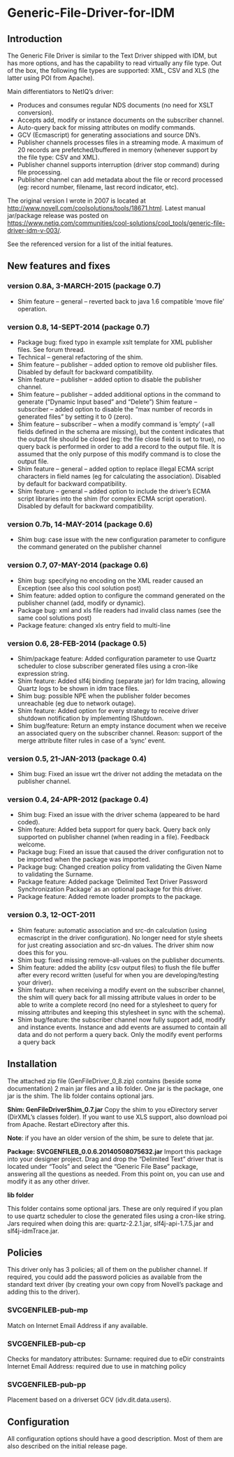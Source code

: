 # Generic-File-Driver-for-IDM
## Introduction

The Generic File Driver is similar to the Text Driver shipped with IDM, but has more options, and has the capability to read virtually any file type. Out of the box, the following file types are supported: XML, CSV and XLS (the latter using POI from Apache).

Main differentiators to NetIQ’s driver:

* Produces and consumes regular NDS documents (no need for XSLT conversion).
* Accepts add, modify or instance documents on the subscriber channel.
* Auto-query back for missing attributes on modify commands.
* GCV (Ecmascript) for generating associations and source DN’s.
* Publisher channels processes files in a streaming mode. A maximum of 20 records are prefetched/buffered in memory (whenever support by the file type: CSV and XML).
* Publisher channel supports interruption (driver stop command) during file processing.
* Publisher channel can add metadata about the file or record processed (eg: record number, filename, last record indicator, etc).

The original version I wrote in 2007 is located at http://www.novell.com/coolsolutions/tools/18671.html. Latest manual jar/package release was posted on https://www.netiq.com/communities/cool-solutions/cool_tools/generic-file-driver-idm-v-003/.


See the referenced version for a list of the initial features.

 
## New features and fixes
### version 0.8A, 3-MARCH-2015 (package 0.7)

* Shim feature – general – reverted back to java 1.6 compatible ‘move file’ operation.

### version 0.8, 14-SEPT-2014 (package 0.7)

* Package bug: fixed typo in example xslt template for XML publisher files. See forum thread.
* Technical – general refactoring of the shim.
* Shim feature – publisher – added option to remove old publisher files. Disabled by default for backward compatibility.
* Shim feature – publisher – added option to disable the publisher channel.
* Shim feature – publisher – added additional options in the command to generate (“Dynamic Input based” and “Delete”)
    Shim feature – subscriber – added option to disable the “max number of records in generated files” by setting it to 0 (zero).
* Shim feature – subscriber – when a modify command is ’empty’ (=all fields defined in the schema are missing), but the content indicates that the output file should be closed (eg: the file close field is set to true), no query back is performed in order to add a record to the output file. It is assumed that the only purpose of this modify command is to close the output file.
* Shim feature – general – added option to replace illegal ECMA script characters in field names (eg for calculating the association). Disabled by default for backward compatibility.
* Shim feature – general – added option to include the driver’s ECMA script libraries into the shim (for complex ECMA script operation). Disabled by default for backward compatibility.

### version 0.7b, 14-MAY-2014 (package 0.6)

* Shim bug: case issue with the new configuration parameter to configure the command generated on the publisher channel

### version 0.7, 07-MAY-2014 (package 0.6)

* Shim bug: specifying no encoding on the XML reader caused an Exception (see also this cool solution post)
* Shim feature: added option to configure the command generated on the publisher channel (add, modify or dynamic).
* Package bug: xml and xls file readers had invalid class names (see the same cool solutions post)
* Package feature: changed xls entry field to multi-line

### version 0.6, 28-FEB-2014 (package 0.5)

* Shim/package feature: Added configuration parameter to use Quartz scheduler to close subscriber generated files using a cron-like expression string.
* Shim feature: Added slf4j binding (separate jar) for Idm tracing, allowing Quartz logs to be shown in idm trace files.
* Shim bug: possible NPE when the publisher folder becomes unreachable (eg due to network outage).
* Shim feature: Added option for every strategy to receive driver shutdown notification by implementing IShutdown.
* Shim bug/feature: Return an empty instance document when we receive an associated query on the subscriber channel. Reason: support of the merge attribute filter rules in case of a ‘sync’ event.

### version 0.5, 21-JAN-2013 (package 0.4)

* Shim bug: Fixed an issue wrt the driver not adding the metadata on the publisher channel.

### version 0.4, 24-APR-2012 (package 0.4)

* Shim bug: Fixed an issue with the driver schema (appeared to be hard coded).
* Shim feature: Added beta support for query back. Query back only supported on publisher channel (when reading in a file). Feedback welcome.
* Package bug: Fixed an issue that caused the driver configuration not to be imported when the package was imported.
* Package bug: Changed creation policy from validating the Given Name to validating the Surname.
* Package feature: Added package ‘Delimited Text Driver Password Synchronization Package’ as an optional package for this driver.
* Package feature: Added remote loader prompts to the package.

### version 0.3, 12-OCT-2011

* Shim feature: automatic association and src-dn calculation (using ecmascript in the driver configuration). No longer need for style sheets for just creating association and src-dn values. The driver shim now does this for you.
* Shim bug: fixed missing remove-all-values on the publisher documents.
* Shim feature: added the ability (csv output files) to flush the file buffer after every record written (useful for when you are developing/testing your driver).
* Shim feature: when receiving a modify event on the subscriber channel, the shim will query back for all missing attribute values in order to be able to write a complete record (no need for a stylesheet to query for missing attributes and keeping this stylesheet in sync with the schema).
* Shim bug/feature: the subscriber channel now fully support add, modify and instance events. Instance and add events are assumed to contain all data and do not perform a query back. Only the modify event performs a query back

 
## Installation

The attached zip file (GenFileDriver_0_8.zip) contains (beside some documentation) 2 main jar files and a lib folder. One jar is the package, one jar is the shim. The lib folder contains optional jars.

 

__Shim: GenFileDriverShim_0.7.jar__
Copy the shim to you eDirectory server (DirXML’s classes folder). If you want to use XLS support, also download poi from Apache. Restart eDirectory after this.

__Note__: if you have an older version of the shim, be sure to delete that jar.

__Package: SVCGENFILEB_0.0.6.20140508075632.jar__
Import this package into your designer project. Drag and drop the “Delimited Text” driver that is located under “Tools” and select the “Generic File Base” package, answering all the questions as needed.
From this point on, you can use and modify it as any other driver.

__lib folder__

This folder contains some optional jars. These are only required if you plan to use quartz scheduler to close the generated files using a cron-like string. Jars required when doing this are: quartz-2.2.1.jar, slf4j-api-1.7.5.jar and slf4j-idmTrace.jar.

## Policies

This driver only has 3 policies; all of them on the publisher channel. If required, you could add the password policies as available from the standard text driver (by creating your own copy from Novell’s package and adding this to the driver).
### SVCGENFILEB-pub-mp
Match on Internet Email Address if any available.
### SVCGENFILEB-pub-cp
Checks for mandatory attributes:
Surname: required due to eDir constraints
Internet Email Address: required due to use in matching policy
### SVCGENFILEB-pub-pp
Placement based on a driverset GCV (idv.dit.data.users).
## Configuration

All configuration options should have a good description. Most of them are also described on the initial release page.
